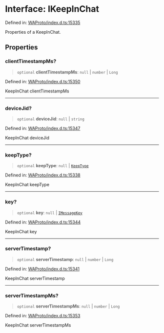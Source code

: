 # Interface: IKeepInChat

Defined in: [WAProto/index.d.ts:15335](https://github.com/Fokusdotid/Baileys/blob/d7495b24bcd136e35724329fba661cfcc0bc8eed/WAProto/index.d.ts#L15335)

Properties of a KeepInChat.

## Properties

### clientTimestampMs?

> `optional` **clientTimestampMs**: `null` \| `number` \| `Long`

Defined in: [WAProto/index.d.ts:15350](https://github.com/Fokusdotid/Baileys/blob/d7495b24bcd136e35724329fba661cfcc0bc8eed/WAProto/index.d.ts#L15350)

KeepInChat clientTimestampMs

***

### deviceJid?

> `optional` **deviceJid**: `null` \| `string`

Defined in: [WAProto/index.d.ts:15347](https://github.com/Fokusdotid/Baileys/blob/d7495b24bcd136e35724329fba661cfcc0bc8eed/WAProto/index.d.ts#L15347)

KeepInChat deviceJid

***

### keepType?

> `optional` **keepType**: `null` \| [`KeepType`](../enumerations/KeepType.md)

Defined in: [WAProto/index.d.ts:15338](https://github.com/Fokusdotid/Baileys/blob/d7495b24bcd136e35724329fba661cfcc0bc8eed/WAProto/index.d.ts#L15338)

KeepInChat keepType

***

### key?

> `optional` **key**: `null` \| [`IMessageKey`](IMessageKey.md)

Defined in: [WAProto/index.d.ts:15344](https://github.com/Fokusdotid/Baileys/blob/d7495b24bcd136e35724329fba661cfcc0bc8eed/WAProto/index.d.ts#L15344)

KeepInChat key

***

### serverTimestamp?

> `optional` **serverTimestamp**: `null` \| `number` \| `Long`

Defined in: [WAProto/index.d.ts:15341](https://github.com/Fokusdotid/Baileys/blob/d7495b24bcd136e35724329fba661cfcc0bc8eed/WAProto/index.d.ts#L15341)

KeepInChat serverTimestamp

***

### serverTimestampMs?

> `optional` **serverTimestampMs**: `null` \| `number` \| `Long`

Defined in: [WAProto/index.d.ts:15353](https://github.com/Fokusdotid/Baileys/blob/d7495b24bcd136e35724329fba661cfcc0bc8eed/WAProto/index.d.ts#L15353)

KeepInChat serverTimestampMs
